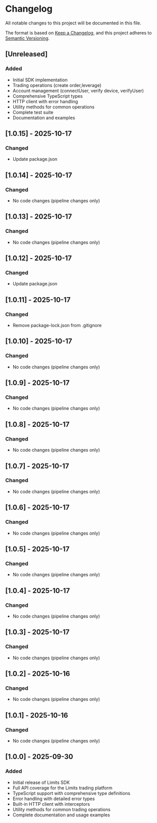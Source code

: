 # Changelog

All notable changes to this project will be documented in this file.

The format is based on [Keep a Changelog](https://keepachangelog.com/en/1.0.0/),
and this project adheres to [Semantic Versioning](https://semver.org/spec/v2.0.0.html).

## [Unreleased]

### Added

- Initial SDK implementation
- Trading operations (create order,leverage)
- Account management (connectUser, verify device, verifyUser)
- Comprehensive TypeScript types
- HTTP client with error handling
- Utility methods for common operations
- Complete test suite
- Documentation and examples

## [1.0.15] - 2025-10-17

### Changed

- Update package.json

## [1.0.14] - 2025-10-17

### Changed

- No code changes (pipeline changes only)

## [1.0.13] - 2025-10-17

### Changed

- No code changes (pipeline changes only)

## [1.0.12] - 2025-10-17

### Changed

- Update package.json

## [1.0.11] - 2025-10-17

### Changed

- Remove package-lock.json from .gitignore

## [1.0.10] - 2025-10-17

### Changed

- No code changes (pipeline changes only)

## [1.0.9] - 2025-10-17

### Changed

- No code changes (pipeline changes only)

## [1.0.8] - 2025-10-17

### Changed

- No code changes (pipeline changes only)

## [1.0.7] - 2025-10-17

### Changed

- No code changes (pipeline changes only)

## [1.0.6] - 2025-10-17

### Changed

- No code changes (pipeline changes only)

## [1.0.5] - 2025-10-17

### Changed

- No code changes (pipeline changes only)

## [1.0.4] - 2025-10-17

### Changed

- No code changes (pipeline changes only)

## [1.0.3] - 2025-10-17

### Changed

- No code changes (pipeline changes only)

## [1.0.2] - 2025-10-16

### Changed

- No code changes (pipeline changes only)

## [1.0.1] - 2025-10-16

### Changed

- No code changes (pipeline changes only)

## [1.0.0] - 2025-09-30

### Added

- Initial release of Limits SDK
- Full API coverage for the Limits trading platform
- TypeScript support with comprehensive type definitions
- Error handling with detailed error types
- Built-in HTTP client with interceptors
- Utility methods for common trading operations
- Complete documentation and usage examples
